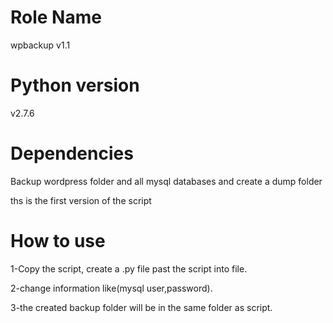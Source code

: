 # Role Name


wpbackup v1.1

# Python version


v2.7.6


# Dependencies


Backup wordpress folder and all mysql databases and create a dump folder

ths is the first version of the script 

# How to use
1-Copy the script, create a .py file past the script into file.

2-change information like(mysql user,password).

3-the created backup folder will be in the same folder as script.
